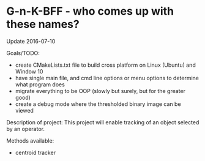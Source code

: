 # G-n-K-BFF - who comes up with these names?

Update 2016-07-10

Goals/TODO:
- create CMakeLists.txt file to build cross platform on Linux (Ubuntu) and Window 10
- have single main file, and cmd line options or menu options to determine what program does
- migrate everything to be OOP (slowly but surely, but for the greater good)
- create a debug mode where the thresholded binary image can be viewed

Description of project:
This project will enable tracking of an object selected by an operator. 

Methods available: 
- centroid tracker


